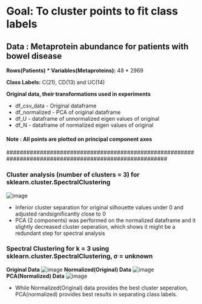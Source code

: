 # Goal: To cluster points to fit class labels

## Data : Metaprotein abundance for patients with bowel disease

**Rows(Patients) * Variables(Metaproteins):** 48 * 2969

**Class Labels:** C(21), CD(13) and UC(14)

**Original data, their transformations used in experiments**

* df_csv_data - Original dataframe
* df_normalized - PCA of original dataframe
* df_U - dataframe of unnormalized eigen values of original
* df_N - dataframe of normalized eigen values of original

#### Note : All points are plotted on principal component axes
########################################################################################################

### Cluster analysis (number of clusters = 3) for sklearn.cluster.SpectralClustering

![image](https://user-images.githubusercontent.com/57228346/196718278-c9c8c368-9855-4c1d-a271-6844ab0a43de.png)

* Inferior cluster separation for original silhouette values under 0 and adjusted randsignificantly close to 0
* PCA (2 components) was performed on the normalized dataframe and it slightly decreased cluster seperation, which shows it might be a redundant step for spectral analysis

### Spectral Clustering for k = 3 using sklearn.cluster.SpectralClustering, σ = unknown

**Original Data**
  ![image](https://user-images.githubusercontent.com/57228346/196416057-39a6b836-5962-44d8-8921-b0359cbf6ef5.png)
**Normalized(Original) Data**
  ![image](https://user-images.githubusercontent.com/57228346/196416087-52ddd985-1c95-4bdb-a13f-6c64975d244c.png)
**PCA(Normalized) Data**
  ![image](https://user-images.githubusercontent.com/57228346/196723034-74e93d9d-5278-421a-953a-59e14662579b.png)
  
* While Normalized(Original) data provides the best cluster seperation, PCA(normalized) provides best results in separating class labels.



